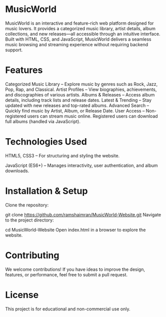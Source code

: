 # MusicWorld
MusicWorld is an interactive and feature-rich web platform designed for music lovers. It provides a categorized music library, artist details, album collections, and new releases—all accessible through an intuitive interface. Built with HTML, CSS, and JavaScript, MusicWorld delivers a seamless music browsing and streaming experience without requiring backend support.

# Features
Categorized Music Library – Explore music by genres such as Rock, Jazz, Pop, Rap, and Classical.
Artist Profiles – View biographies, achievements, and discographies of various artists.
Albums & Releases – Access album details, including track lists and release dates.
Latest & Trending – Stay updated with new releases and top-rated albums.
Advanced Search – Quickly find music by Artist, Album, or Release Date.
User Access –
Non-registered users can stream music online.
Registered users can download full albums (handled via JavaScript).

# Technologies Used
HTML5, CSS3 – For structuring and styling the website.

JavaScript (ES6+) – Manages interactivity, user authentication, and album downloads.

# Installation & Setup
Clone the repository:

git clone https://github.com/ramshaimran/MusicWorld-Website.git
Navigate to the project directory:

cd MusicWorld-Website
Open index.html in a browser to explore the website.

# Contributing
We welcome contributions! If you have ideas to improve the design, features, or performance, feel free to submit a pull request.

# License
This project is for educational and non-commercial use only.